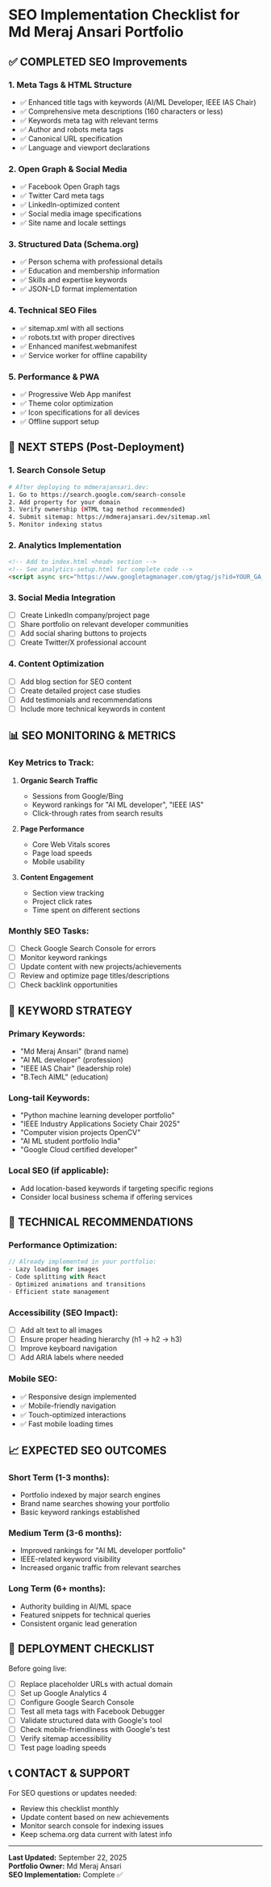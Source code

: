 # SEO Implementation Checklist for Md Meraj Ansari Portfolio

## ✅ COMPLETED SEO Improvements

### 1. **Meta Tags & HTML Structure**
- ✅ Enhanced title tags with keywords (AI/ML Developer, IEEE IAS Chair)
- ✅ Comprehensive meta descriptions (160 characters or less)
- ✅ Keywords meta tag with relevant terms
- ✅ Author and robots meta tags
- ✅ Canonical URL specification
- ✅ Language and viewport declarations

### 2. **Open Graph & Social Media**
- ✅ Facebook Open Graph tags
- ✅ Twitter Card meta tags
- ✅ LinkedIn-optimized content
- ✅ Social media image specifications
- ✅ Site name and locale settings

### 3. **Structured Data (Schema.org)**
- ✅ Person schema with professional details
- ✅ Education and membership information
- ✅ Skills and expertise keywords
- ✅ JSON-LD format implementation

### 4. **Technical SEO Files**
- ✅ sitemap.xml with all sections
- ✅ robots.txt with proper directives
- ✅ Enhanced manifest.webmanifest
- ✅ Service worker for offline capability

### 5. **Performance & PWA**
- ✅ Progressive Web App manifest
- ✅ Theme color optimization
- ✅ Icon specifications for all devices
- ✅ Offline support setup

## 🔄 NEXT STEPS (Post-Deployment)

### 1. **Search Console Setup**
```bash
# After deploying to mdmerajansari.dev:
1. Go to https://search.google.com/search-console
2. Add property for your domain
3. Verify ownership (HTML tag method recommended)
4. Submit sitemap: https://mdmerajansari.dev/sitemap.xml
5. Monitor indexing status
```

### 2. **Analytics Implementation**
```html
<!-- Add to index.html <head> section -->
<!-- See analytics-setup.html for complete code -->
<script async src="https://www.googletagmanager.com/gtag/js?id=YOUR_GA_ID"></script>
```

### 3. **Social Media Integration**
- [ ] Create LinkedIn company/project page
- [ ] Share portfolio on relevant developer communities
- [ ] Add social sharing buttons to projects
- [ ] Create Twitter/X professional account

### 4. **Content Optimization**
- [ ] Add blog section for SEO content
- [ ] Create detailed project case studies
- [ ] Add testimonials and recommendations
- [ ] Include more technical keywords in content

## 📊 SEO MONITORING & METRICS

### Key Metrics to Track:
1. **Organic Search Traffic**
   - Sessions from Google/Bing
   - Keyword rankings for "AI ML developer", "IEEE IAS"
   - Click-through rates from search results

2. **Page Performance**
   - Core Web Vitals scores
   - Page load speeds
   - Mobile usability

3. **Content Engagement**
   - Section view tracking
   - Project click rates
   - Time spent on different sections

### Monthly SEO Tasks:
- [ ] Check Google Search Console for errors
- [ ] Monitor keyword rankings
- [ ] Update content with new projects/achievements
- [ ] Review and optimize page titles/descriptions
- [ ] Check backlink opportunities

## 🎯 KEYWORD STRATEGY

### Primary Keywords:
- "Md Meraj Ansari" (brand name)
- "AI ML developer" (profession)
- "IEEE IAS Chair" (leadership role)
- "B.Tech AIML" (education)

### Long-tail Keywords:
- "Python machine learning developer portfolio"
- "IEEE Industry Applications Society Chair 2025"
- "Computer vision projects OpenCV"
- "AI ML student portfolio India"
- "Google Cloud certified developer"

### Local SEO (if applicable):
- Add location-based keywords if targeting specific regions
- Consider local business schema if offering services

## 🔧 TECHNICAL RECOMMENDATIONS

### Performance Optimization:
```javascript
// Already implemented in your portfolio:
- Lazy loading for images
- Code splitting with React
- Optimized animations and transitions
- Efficient state management
```

### Accessibility (SEO Impact):
- [ ] Add alt text to all images
- [ ] Ensure proper heading hierarchy (h1 → h2 → h3)
- [ ] Improve keyboard navigation
- [ ] Add ARIA labels where needed

### Mobile SEO:
- ✅ Responsive design implemented
- ✅ Mobile-friendly navigation
- ✅ Touch-optimized interactions
- ✅ Fast mobile loading times

## 📈 EXPECTED SEO OUTCOMES

### Short Term (1-3 months):
- Portfolio indexed by major search engines
- Brand name searches showing your portfolio
- Basic keyword rankings established

### Medium Term (3-6 months):
- Improved rankings for "AI ML developer portfolio"
- IEEE-related keyword visibility
- Increased organic traffic from relevant searches

### Long Term (6+ months):
- Authority building in AI/ML space
- Featured snippets for technical queries
- Consistent organic lead generation

## 🚀 DEPLOYMENT CHECKLIST

Before going live:
- [ ] Replace placeholder URLs with actual domain
- [ ] Set up Google Analytics 4
- [ ] Configure Google Search Console
- [ ] Test all meta tags with Facebook Debugger
- [ ] Validate structured data with Google's tool
- [ ] Check mobile-friendliness with Google's test
- [ ] Verify sitemap accessibility
- [ ] Test page loading speeds

## 📞 CONTACT & SUPPORT

For SEO questions or updates needed:
- Review this checklist monthly
- Update content based on new achievements
- Monitor search console for indexing issues
- Keep schema.org data current with latest info

---

**Last Updated:** September 22, 2025  
**Portfolio Owner:** Md Meraj Ansari  
**SEO Implementation:** Complete ✅